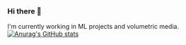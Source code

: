 ### Hi there 👋
I'm currently working in ML projects and volumetric media.
[![Anurag's GitHub stats](https://github-readme-stats.vercel.app/api?username=pablodawson)](https://github.com/pablodawson/github-readme-stats)
